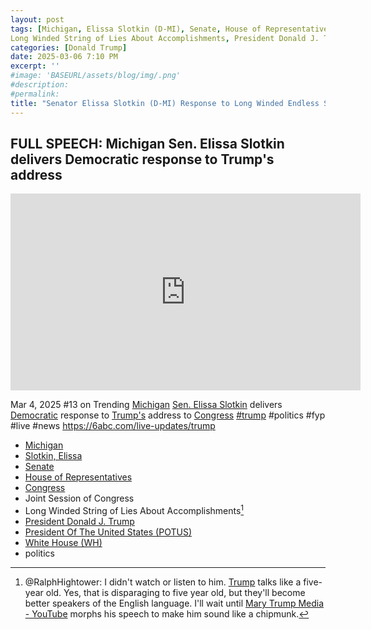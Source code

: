 ```yaml
---
layout: post
tags: [Michigan, Elissa Slotkin (D-MI), Senate, House of Representatives, Congress, Joint Session of Congress, 
Long Winded String of Lies About Accomplishments, President Donald J. Trump, President Of The United States (POTUS), White House (WH), politics]
categories: [Donald Trump]
date: 2025-03-06 7:10 PM
excerpt: ''
#image: 'BASEURL/assets/blog/img/.png'
#description:
#permalink:
title: "Senator Elissa Slotkin (D-MI) Response to Long Winded Endless Stream of Lies From Trump to Joint Session of Congress"
---
```



## FULL SPEECH: Michigan Sen. Elissa Slotkin delivers Democratic response to Trump's address

<iframe width="560" height="315" src="https://www.youtube.com/embed/ls8GhqCRr5U?si=A01ApZ12apP9z7mj" title="YouTube video player" frameborder="0" allow="accelerometer; autoplay; clipboard-write; encrypted-media; gyroscope; picture-in-picture; web-share" referrerpolicy="strict-origin-when-cross-origin" allowfullscreen></iframe>

Mar 4, 2025  #13 on Trending
[Michigan](https://www.michigan.gov/) [Sen. Elissa Slotkin](https://www.slotkin.senate.gov/) delivers [Democratic]() response to [Trump's](https://www.whitehouse.gov/administration/donald-j-trump/) address to [Congress](https://www.congress.gov/)
[#trump](https://www.whitehouse.gov/administration/donald-j-trump/) #politics #fyp #live #news 
https://6abc.com/live-updates/trump

- [Michigan](https://www.michigan.gov/)
- [Slotkin, Elissa](https://www.slotkin.senate.gov/)
- [Senate](https://www.senate.gov/)
- [House of Representatives](https://www.house.gov/)
- [Congress](https://congress.gov/)
- Joint Session of Congress
- Long Winded String of Lies About Accomplishments[^11]
- [President Donald J. Trump](https://www.whitehouse.gov/administration/donald-j-trump/)
- [President Of The United States (POTUS)](https://www.whitehouse.gov/)
- [White House (WH)](https://www.whitehouse.gov/)
- politics

[^11]: @RalphHightower: I didn't watch or listen to him. [Trump](https://www.whitehouse.gov/administration/donald-j-trump/) talks like a five-year old. Yes, that is disparaging to five year old, but they'll become better speakers of the English language. I'll wait until [Mary Trump Media - YouTube](https://www.youtube.com/channel/UCSzRlpPbZTA6b8weTKnSHlA) morphs his speech to make him sound like a chipmunk. 
